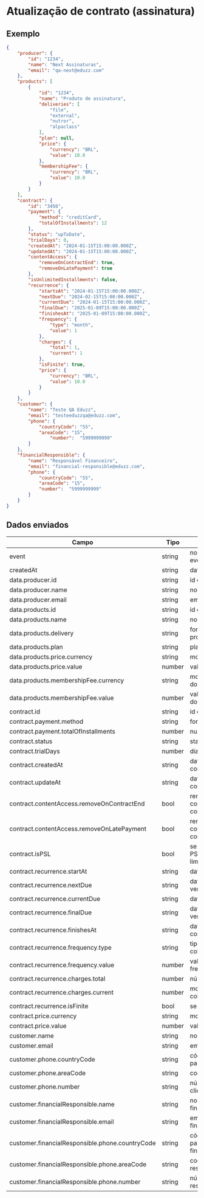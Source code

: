 # Atualização de contrato (assinatura)

## Exemplo

```json
{
	"producer": {
		"id": "1234",
		"name": "Next Assinaturas",
		"email": "qa-next@eduzz.com"
	},
	"products": [
		{
			"id": "1234",
			"name": "Produto de assinatura",
			"deliveries": [
				"file",
				"external",
				"nutror",
				"alpaclass"
			],
			"plan": null,
			"price": {
				"currency": "BRL",
				"value": 10.0
			},
			"membershipFee": {
				"currency": "BRL",
				"value": 10.0
			}
		}
	],
	"contract": {
		"id": "3456",
		"payment": {
			"method": "creditCard",
			"totalOfInstallments": 12
		},
		"status": "upToDate",
		"trialDays": 0,
		"createdAt": "2024-01-15T15:00:00.000Z",
		"updatedAt": "2024-01-15T15:00:00.000Z",
		"contentAccess": {
			"removeOnContractEnd": true,
			"removeOnLatePayment": true
		},
		"isUnlimitedInstallments": false,
		"recurrence": {
			"startsAt": "2024-01-15T15:00:00.000Z",
			"nextDue": "2024-02-15T15:00:00.000Z",
			"currentDue": "2024-01-15T15:00:00.000Z",
			"finalDue": "2025-01-09T15:00:00.000Z",
			"finishesAt": "2025-01-09T15:00:00.000Z",
			"frequency": {
				"type": "month",
				"value": 1
			},
			"charges": {
				"total": 1,
				"current": 1
			},
			"isFinite": true,
			"price": {
				"currency": "BRL",
				"value": 10.0
			}
		}
	},
	"customer": {
		"name": "Teste QA Eduzz",
		"email": "testeeduzzqa@eduzz.com",
		"phone": {
			"countryCode": "55",
			"areaCode": "15",
				"number":  "5999999999"
		}
	},
	"financialResponsible": {
		"name": "Responsável Financeiro",
		"email": "financial-responsible@eduzz.com",
		"phone": {
			"countryCode": "55",
			"areaCode": "15",
			"number":  "5999999999"
		}
	}
}
```

## Dados enviados


| Campo                                           | Tipo   |     Descrição                                        |
|-------------------------------------------------|--------|------------------------------------------------------|
| event                                           | string | nome do evento(contract_updated)                     |
| createdAt                                       | string | data de criação do evento                            |
| data.producer.id                                | string | id do produtor                                       |
| data.producer.name                              | string | nome do produtor                                     |
| data.producer.email                             | string | email do produtor                                    |
| data.products.id                                | string | id do produto                                        |
| data.products.name                              | string | nome do produto                                      |
| data.products.delivery                          | string | forma de entrega do produto                          |
| data.products.plan                              | string | plano do produto                                     |
| data.products.price.currency                    | string | moeda usada no produto                               |
| data.products.price.value                       | number | valor do produto                                     |
| data.products.membershipFee.currency            | string | moeda da taxa de adesão do produto                   |
| data.products.membershipFee.value               | number | valor da taxa de adesão do produto                   |
| contract.id                                     | string | id do contrato                                       |
| contract.payment.method                         | string | forma de pagamento                                   |
| contract.payment.totalOfInstallments            | number | numero de parcelas                                   |
| contract.status                                 | string | status do contrato                                   |
| contract.trialDays                              | number | dias de teste                                        |
| contract.createdAt                              | string | data de criação do contrato                          |
| contract.updateAt                               | string | data de atualização do contrato                      |
| contract.contentAccess.removeOnContractEnd      | bool   | remover acesso ao conteúdo no final do contrato      |
| contract.contentAccess.removeOnLatePayment      | bool   | remover acesso ao conteúdo de pagamento com atraso   |
| contract.isPSL                                  | bool   | se o contrato é PSL(parcelamento sem limite)         |
| contract.recurrence.startAt                     | string | data de inicio do contrato                           |
| contract.recurrence.nextDue                     | string | data do próximo vencimento                           |
| contract.recurrence.currentDue                  | string | data atual do contrato                               |
| contract.recurrence.finalDue                    | string | data do último vencimento                            |
| contract.recurrence.finishesAt                  | string | data do termino do contrato                          |
| contract.recurrence.frequency.type              | string | tipo de frequência da cobrança                       |
| contract.recurrence.frequency.value             | number | valor referente a frequência da cobrança             |
| contract.recurrence.charges.total               | number | número de cobranças                                  |
| contract.recurrence.charges.current             | number | moeda usada nas cobranças                            |
| contract.recurrence.isFinite                    | bool   | se é finito ou infinito                              |
| contract.price.currency                         | string | moeda usada no preço                                 |
| contract.price.value                            | number |  valor do contrato                                   |
| customer.name                                   | string | nome do cliente                                      |
| customer.email                                  | string | email do cliente                                     |
| customer.phone.countryCode                      | string | código de telefone do pais do cliente                |
| customer.phone.areaCode                         | string | codigo de área do cliente                            |
| customer.phone.number                           | string | número de telefone do cliente                        |
| customer.financialResponsible.name              | string | nome do resposável financeiro                        |
| customer.financialResponsible.email             | string | email do responsável financeiro                      |
| customer.financialResponsible.phone.countryCode | string | código de telefone do pais do resposável financeiro  |
| customer.financialResponsible.phone.areaCode    | string | codigo de área do responsável financeiro             |
| customer.financialResponsible.phone.number      | string | número de telefone do responsável financeiro         |
